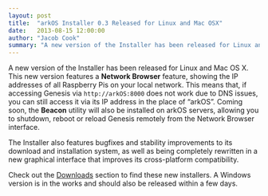 ```yaml
---
layout: post
title:  "arkOS Installer 0.3 Released for Linux and Mac OSX"
date:   2013-08-15 12:00:00
author: "Jacob Cook"
summary: "A new version of the Installer has been released for Linux and Mac OS X."
---
```

A new version of the Installer has been released for Linux and Mac OS X. This new version features a **Network Browser** feature, showing the IP addresses of all Raspberry Pis on your local network. This means that, if accessing Genesis via `http://arkOS:8000` does not work due to DNS issues, you can still access it via its IP address in the place of “arkOS”. Coming soon, the **Beacon** utility will also be installed on arkOS servers, allowing you to shutdown, reboot or reload Genesis remotely from the Network Browser interface.

The Installer also features bugfixes and stability improvements to its download and installation system, as well as being completely rewritten in a new graphical interface that improves its cross-platform compatibility.

Check out the [Downloads](/download) section to find these new installers. A Windows version is in the works and should also be released within a few days.
